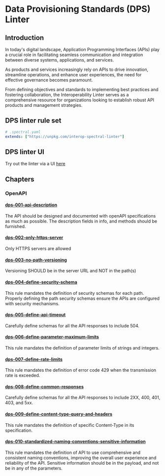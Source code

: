 # Data Provisioning Standards (DPS) Linter

## Introduction

In today's digital landscape, Application Programming Interfaces (APIs) play a crucial role in facilitating seamless communication and integration between diverse systems, applications, and services.

As products and services increasingly rely on APIs to drive innovation, streamline operations, and enhance user experiences, the need for effective governance becomes paramount.

From defining objectives and standards to implementing best practices and fostering collaboration, the Interoperability Linter serves as a comprehensive resource for organizations looking to establish robust API products and management strategies.

## DPS linter rule set

```yaml
# .spectral.yaml
extends: ["https://unpkg.com/interop-spectral-linter"]
```

## DPS linter UI

Try out the linter via a UI [here](https://go.gov.sg/demo-linter-ui)

## Chapters

### OpenAPI

#### [dps-001-api-description](rules/openapi/001/rule)

The API should be designed and documented with openAPI specifications as much as possible. The description fields in info, and methods should be furnished.

#### [dps-002-only-https-server](rules/openapi/002/rule)

Only HTTPS servers are allowed

#### [dps-003-no-path-versioning](rules/openapi/003/rule)

Versioning SHOULD be in the server URL and NOT in the path(s)

#### [dps-004-define-security-schema](rules/openapi/004/rule.md)

This rule mandates the definition of security schemas for each path. Properly defining the path security schemas ensure the APIs are configured with security mechanisms.

#### [dps-005-define-api-timeout](rules/openapi/005/rule.md)

Carefully define schemas for all the API responses to include 504.

#### [dps-006-define-parameter-maximum-limits](rules/openapi/006/rule.md)

This rule mandates the definition of parameter limits of strings and integers.

#### [dps-007-define-rate-limits](rules/openapi/007/rule.md)

This rule mandates the definition of error code 429 when the transmission rate is exceeded.

#### [dps-008-define-common-responses](rules/openapi/008/rule.md)

Carefully define schemas for all the API responses to include 2XX, 400, 401, 403, and 5xx.

#### [dps-009-define-content-type-query-and-headers](rules/openapi/009/rule.md)

This rule mandates the definition of specific Content-Type in its specification.

#### [dps-010-standardized-naming-conventions-sensitive-information](rules/openapi/010/rule.md)

This rule mandates the definition of API to use comprehensive and consistent naming conventions, improving the overall user experience and reliability of the API. Sensitive information should be in the payload, and not be in any of the parameters.
